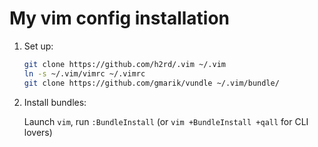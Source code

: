 My vim config installation
====

1. Set up:

    ```bash
    git clone https://github.com/h2rd/.vim ~/.vim
    ln -s ~/.vim/vimrc ~/.vimrc
    git clone https://github.com/gmarik/vundle ~/.vim/bundle/
    ```

2. Install bundles:

    Launch `vim`, run `:BundleInstall` 
    (or `vim +BundleInstall +qall` for CLI lovers)
